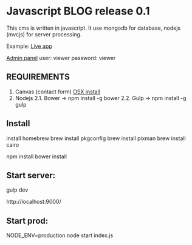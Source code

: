 Javascript BLOG release 0.1
=====================

This cms is written in javascript. 
It use mongodb for database, nodejs (mvcjs) for server processing.


Example:
[Live app](http://www.igorivanovic.info)

[Admin panel](http://www.igorivanovic.info/admin)
user: viewer
password: viewer



REQUIREMENTS
-----------
1. Canvas (contact form) [OSX install](https://github.com/Automattic/node-canvas/wiki/installation---osx)
2. Nodejs
2.1. Bower -> npm install -g bower
2.2. Gulp -> npm install -g gulp


Install
-----------
install homebrew
brew install pkgconfig
brew install pixman
brew install cairo

npm install
bower install


Start server:
-----------
gulp dev

http://localhost:9000/

Start prod:
-----------
NODE_ENV=production node start index.js



